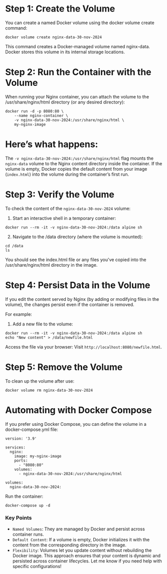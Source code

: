 # Step 1: Create the Volume
You can create a named Docker volume using the docker volume create command:
```
docker volume create nginx-data-30-nov-2024
```
This command creates a Docker-managed volume named nginx-data. Docker stores this volume in its internal storage locations.

# Step 2: Run the Container with the Volume
When running your Nginx container, you can attach the volume to the /usr/share/nginx/html directory (or any desired directory):
```
docker run -d -p 8080:80 \
    --name nginx-container \
    -v nginx-data-30-nov-2024:/usr/share/nginx/html \
    my-nginx-image
```
# Here’s what happens:

The `-v nginx-data-30-nov-2024:/usr/share/nginx/html` flag mounts the `nginx-data` volume to the Nginx content directory inside the container.
If the volume is empty, Docker copies the default content from your image (`index.html`) into the volume during the container’s first run.

# Step 3: Verify the Volume
To check the content of the `nginx-data-30-nov-2024` volume:

1. Start an interactive shell in a temporary container:
```
docker run --rm -it -v nginx-data-30-nov-2024:/data alpine sh
```

2. Navigate to the /data directory (where the volume is mounted):
```
cd /data
ls
```
You should see the index.html file or any files you've copied into the /usr/share/nginx/html directory in the image.

# Step 4: Persist Data in the Volume
If you edit the content served by Nginx (by adding or modifying files in the volume), the changes persist even if the container is removed.

For example:

1. Add a new file to the volume:
```
docker run --rm -it -v nginx-data-30-nov-2024:/data alpine sh
echo "New content" > /data/newfile.html
```
Access the file via your browser: Visit `http://localhost:8080/newfile.html`.

# Step 5: Remove the Volume
To clean up the volume after use:

```
docker volume rm nginx-data-30-nov-2024
```

# Automating with Docker Compose
If you prefer using Docker Compose, you can define the volume in a docker-compose.yml file:
```
version: '3.9'

services:
  nginx:
    image: my-nginx-image
    ports:
      - "8080:80"
    volumes:
      - nginx-data-30-nov-2024:/usr/share/nginx/html

volumes:
  nginx-data-30-nov-2024:

```
Run the container:

```
docker-compose up -d
```

### Key Points
- `Named Volumes`: They are managed by Docker and persist across container runs.
- `Default Content`: If a volume is empty, Docker initializes it with the content from the corresponding directory in the image.
- `Flexibility`: Volumes let you update content without rebuilding the Docker image.
This approach ensures that your content is dynamic and persisted across container lifecycles. Let me know if you need help with specific configurations!
